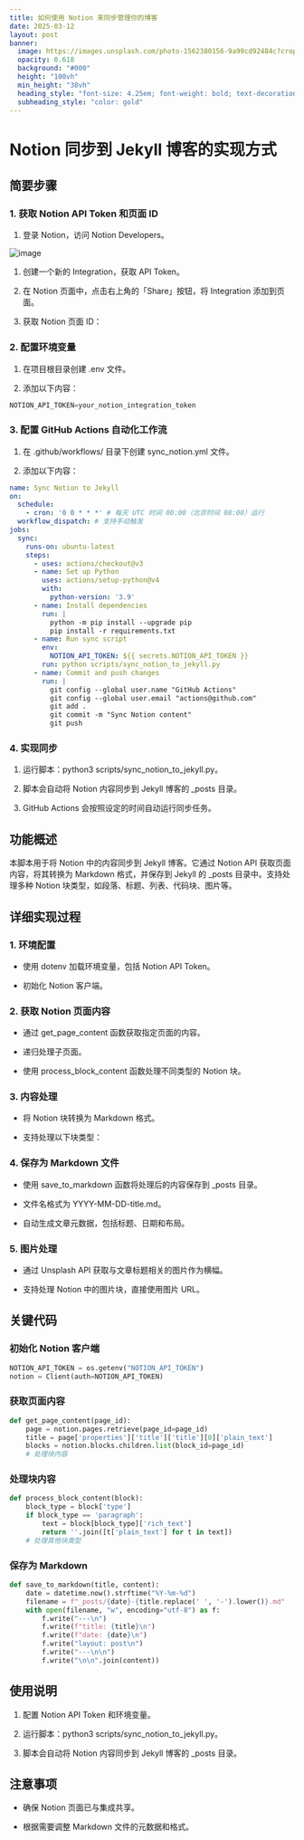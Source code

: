 ```yaml
---
title: 如何使用 Notion 来同步管理你的博客
date: 2025-03-12
layout: post
banner:
  image: https://images.unsplash.com/photo-1562380156-9a99cd92484c?crop=entropy&cs=tinysrgb&fit=max&fm=jpg&ixid=M3w2OTIwMzJ8MHwxfHJhbmRvbXx8fHx8fHx8fDE3NDE3ODkxNTZ8&ixlib=rb-4.0.3&q=80&w=1080
  opacity: 0.618
  background: "#000"
  height: "100vh"
  min_height: "38vh"
  heading_style: "font-size: 4.25em; font-weight: bold; text-decoration: underline"
  subheading_style: "color: gold"
---
```


# Notion 同步到 Jekyll 博客的实现方式

## 简要步骤

### 1. 获取 Notion API Token 和页面 ID

1. 登录 Notion，访问 Notion Developers。

![image](https://prod-files-secure.s3.us-west-2.amazonaws.com/a7a0cc5a-89b9-4cda-8686-1fba0ca52f40/d19c1afe-dea5-4312-9333-786b0ba83054/image.png?X-Amz-Algorithm=AWS4-HMAC-SHA256&X-Amz-Content-Sha256=UNSIGNED-PAYLOAD&X-Amz-Credential=ASIAZI2LB466U6QHIAC3%2F20250312%2Fus-west-2%2Fs3%2Faws4_request&X-Amz-Date=20250312T141916Z&X-Amz-Expires=3600&X-Amz-Security-Token=IQoJb3JpZ2luX2VjEHYaCXVzLXdlc3QtMiJHMEUCIQD9ZuBwwh7LljtrACHQbn6zUhC76u9Nb5LLV41DoMhScQIgag8r1rBaKrvizhiZWUUEvpA1nemf1%2FRit%2B1Aeh8huYwqiAQIv%2F%2F%2F%2F%2F%2F%2F%2F%2F%2F%2FARAAGgw2Mzc0MjMxODM4MDUiDPpIoHHuJWgXOEzJ%2FSrcA5aDLVHKmcraqoqJAbjZ1YJp4EB7HRkIAXdC3oSnVJOMNvOLQqpdApUu8Cy8f8PUH7Vmu0S%2FRx2J%2FFVAkHIhQOmHSTQ6B08wFYhEar%2FK53Xj69TmW4RGr88NnNL1PZs3TEiOT81XIN%2B%2BIoD28Tq0m94Qpp17l22ufe5aV%2F94UPbhO4AhtCX7%2BbgJOoRuG5yQUjI2%2BWB0%2FfLaGLuFGFCuypTFhfufhVcQxUb3dfDDIF1Hop8%2FmvhOpb7o74nBa4I8tdHq3W1jr8%2BfZIs60px0MHabTdfz4rbvi1ejZuWJ019NfEYdP7lFDgewSP1iNnp6SOa6sQFoS2UxIBgQqJgl4EF2Gof2qDECLETUP2iFFHBi2u9ECw%2FrLVaq0bh%2FJW3aKA34DshvFE%2BIzxSWavLfrAp6jxWyzweMeveStBOY%2Fkn1vmTz6wrk3IhZk3vY%2Bq0DKxnnd3M1YVRSKswFbEArJDqNYgtzKnyo%2B9igCM1OE%2F9npMbl9T5QrNMKqrFG62cL2ZlphRR4etAl4SO9qJ2UnGlqDWVZwwKMAO%2Fo%2BVYhEesVP%2Bd0B9uymQ0Tj9nSDDkeS%2B8r6LpA43rQNgh1MN7sWkgyTht1EYy5BKwZ7M274%2BjM551DmRccajWyiNSpMLOfxr4GOqUBu0w5A5ztJXMn47OUBPQNxmqxmIqZD%2FNEibLdiaPZfvUqyb5udXNUWp40td1NMZFcvptoj9GelMO0or181aDQuZmlO2%2FlciYxlunEK5X29Y4UwXFsdFutb9ejaoXtfayiTNirfaGZqa2ZsESG%2B8l6gzpzutdwZp1GuG4FWHMT5p7A444X2pPWvvqD%2BKlIDDgL6K1%2FJdU7DiQc%2FUClD%2FIjVahgPrCx&X-Amz-Signature=e6e61b0ab8232d9201dc1456207d319df30f82d4aa341c2a94abc59033d2e4e1&X-Amz-SignedHeaders=host&x-id=GetObject)

1. 创建一个新的 Integration，获取 API Token。

1. 在 Notion 页面中，点击右上角的「Share」按钮，将 Integration 添加到页面。

1. 获取 Notion 页面 ID：


### 2. 配置环境变量

1. 在项目根目录创建 .env 文件。

1. 添加以下内容：

```javascript
NOTION_API_TOKEN=your_notion_integration_token
```

### 3. 配置 GitHub Actions 自动化工作流

1. 在 .github/workflows/ 目录下创建 sync_notion.yml 文件。

1. 添加以下内容：

```yaml
name: Sync Notion to Jekyll
on:
  schedule:
    - cron: '0 0 * * *' # 每天 UTC 时间 00:00（北京时间 08:00）运行
  workflow_dispatch: # 支持手动触发
jobs:
  sync:
    runs-on: ubuntu-latest
    steps:
      - uses: actions/checkout@v3
      - name: Set up Python
        uses: actions/setup-python@v4
        with:
          python-version: '3.9'
      - name: Install dependencies
        run: |
          python -m pip install --upgrade pip
          pip install -r requirements.txt
      - name: Run sync script
        env:
          NOTION_API_TOKEN: ${{ secrets.NOTION_API_TOKEN }}
        run: python scripts/sync_notion_to_jekyll.py
      - name: Commit and push changes
        run: |
          git config --global user.name "GitHub Actions"
          git config --global user.email "actions@github.com"
          git add .
          git commit -m "Sync Notion content"
          git push
```

### 4. 实现同步

1. 运行脚本：python3 scripts/sync_notion_to_jekyll.py。

1. 脚本会自动将 Notion 内容同步到 Jekyll 博客的 _posts 目录。

1. GitHub Actions 会按照设定的时间自动运行同步任务。

## 功能概述

本脚本用于将 Notion 中的内容同步到 Jekyll 博客。它通过 Notion API 获取页面内容，将其转换为 Markdown 格式，并保存到 Jekyll 的 _posts 目录中。支持处理多种 Notion 块类型，如段落、标题、列表、代码块、图片等。

## 详细实现过程

### 1. 环境配置

- 使用 dotenv 加载环境变量，包括 Notion API Token。

- 初始化 Notion 客户端。

### 2. 获取 Notion 页面内容

- 通过 get_page_content 函数获取指定页面的内容。

- 递归处理子页面。

- 使用 process_block_content 函数处理不同类型的 Notion 块。

### 3. 内容处理

- 将 Notion 块转换为 Markdown 格式。

- 支持处理以下块类型：


### 4. 保存为 Markdown 文件

- 使用 save_to_markdown 函数将处理后的内容保存到 _posts 目录。

- 文件名格式为 YYYY-MM-DD-title.md。

- 自动生成文章元数据，包括标题、日期和布局。

### 5. 图片处理

- 通过 Unsplash API 获取与文章标题相关的图片作为横幅。

- 支持处理 Notion 中的图片块，直接使用图片 URL。

## 关键代码

### 初始化 Notion 客户端

```python
NOTION_API_TOKEN = os.getenv("NOTION_API_TOKEN")
notion = Client(auth=NOTION_API_TOKEN)
```

### 获取页面内容

```python
def get_page_content(page_id):
    page = notion.pages.retrieve(page_id=page_id)
    title = page['properties']['title']['title'][0]['plain_text']
    blocks = notion.blocks.children.list(block_id=page_id)
    # 处理块内容
```

### 处理块内容

```python
def process_block_content(block):
    block_type = block['type']
    if block_type == 'paragraph':
        text = block[block_type]['rich_text']
        return ''.join([t['plain_text'] for t in text])
    # 处理其他块类型
```

### 保存为 Markdown

```python
def save_to_markdown(title, content):
    date = datetime.now().strftime("%Y-%m-%d")
    filename = f"_posts/{date}-{title.replace(' ', '-').lower()}.md"
    with open(filename, "w", encoding="utf-8") as f:
        f.write("---\n")
        f.write(f"title: {title}\n")
        f.write(f"date: {date}\n")
        f.write("layout: post\n")
        f.write("---\n\n")
        f.write("\n\n".join(content))
```

## 使用说明

1. 配置 Notion API Token 和环境变量。

1. 运行脚本：python3 scripts/sync_notion_to_jekyll.py。

1. 脚本会自动将 Notion 内容同步到 Jekyll 博客的 _posts 目录。

## 注意事项

- 确保 Notion 页面已与集成共享。

- 根据需要调整 Markdown 文件的元数据和格式。